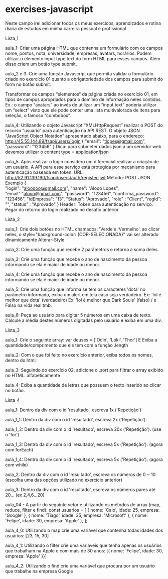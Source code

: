 # exercises-javascript
Neste campo irei adicionar todos os meus exercícos, aprendizados e rotina diaria de estudos em minha carreira pessoal e profissional

Lista_1

aula_1: Criar uma página HTML que contenha um formulário com os campos nome,  pontos, nota, universidade, empresas, avatars, horários. Podem utilizar o  elemento input type text do form HTML para esses campos. Além disso criem um  botão type submit.

aula_2 e 3: Crie uma função Javascript que permita validar o formulário criado no  exercício 01 quanto a obrigatoriedade dos campos para submit do form no botão  submit. 

Transformar os campos “elementos“ da página criada no exercício 01, em  tipos de campos apropriados para o domínio de informação neles contidos.  Ex.: o campo “avatars” ao invés de utilizar um “input text” poderia utilizar um  “select” visto que ele pode conter uma lista multivalorada de itens para seleção, o  famoso “combobox”.

aula_4: Utilizando o objeto Javascript “XMLHttpRequest” realizar o POST do recurso  “usuario“ para autenticação na API REST. O objeto JSON “JavaScript Object  Notation” apresentado abaixo,  para o endereço:  
http://45.55.144.89/fsapi/users/login 
    { 
        "email": "tlopes@gmail.com", 
        "password": "123456" 
    } 
Dica: para submeter dados json a um servidor web devemos utilizar o content type = application/json

aula_5: Após realizar o login considero um diferencial realizar a criação de um  usuário. A API para esse serviço está protegida por mecanismo para autenticação  baseada em token. 
URL: 
http://52.91.139.190/fsapi/users/auth/register-jwt
Método: 
POST 
JSON Exemplo 
{  
    "login": "alooooo@gmail.com", 
    "name": "Alooo Lopes", 
    "email":"alooo@gmail.com", 
    "password": "123456", 
    "confirma_password": "123456", 
    "idEmpresa": "13", 
  "Status": "Aprovado", 
   "role" : "Client", 
   "regId": "", 
    "status" : "Aprovado" 
} 
Header: Token para autenticação no serviço. Pegar do retorno do login  realizado no desafio anterior 


Lista_2

aula_1: Crie dois botões no HTML chamados: 'Verde'e 'Vermelho'. ao clicar neles, o style="background-color: {COR-SELECIONADA}" vai ser alterado dinamicamente Alterar-Style

aula_2: Crie uma função que recebe 2 parâmetros e retorna a soma deles.

aula_3: Crie uma função que recebe o ano de nascimento da pessoa informando se ela é maior de idade ou menor.

aula_4: Crie uma função que recebe o ano de nascimento da pessoa informando se ela é maior de idade ou menor.

aula_5: Crie uma função que informa se tem os caracteres 'dota' no parâmetro informado, exiba um alert em tela caso seja verdadeiro.
Ex: 'lol é melhor que dota' (verdadeiro)
Ex: 'lol é melhor que Dark Souls' (falso) / e Falso na vida real tmb.

aula_6: Peça ao usuário para digitar 5 números em uma caixa de texto. Calcule a média destes números digitadas pelo usuário e exiba em uma div.

Lista_3

aula_1: Crie o seguinte array: var deuses = ['Odin', 'Loki', 'Thor'] E Exiba a quantidade/comprimento que ele tem com a função .length

aula_2: Com o que foi feito no exercício anterior, exiba todos os nomes, dentro do html: <ul id="nomes"></ul>

aula_3: Seguindo do exercício 02, adicione o .sort para filtrar o array exibido no HTML. alfabeticamente

aula_4: Exiba a quantidade de letras que possuem o texto inserido ao clicar no botão.

Lista_4

aula_1: Dentro da div com o id 'resultado', escreva 1x ('Repetição')

aula_1_1: Dentro da div com o id 'resultado', escreva 2x ('Repetição').

aula_1_2: Dentro da div com o id 'resultado', escreva 20x ('Repetição'). (use o 'for')

aula_1_3: Dentro da div com o id 'resultado', escreva 5x ('Repetição'). (agora com forEach)

aula_1_4: Dentro da div com o id 'resultado', escreva 5x ('Repetição'). (agora com while)

aula_2: Dentro da div com o id 'resultado', escreva os números de 0 ~ 10 (escolha uma das opções utilizado no exercício anterior)

aula_3: Dentro da div com o id 'resultado', escreva os números pares até 20... (ex 2,4,6...20)

aula_04 - A partir do seguinte vetor e utilizando os métodos de array (map, reduce, filter e find):
const usuarios = [
{ nome: 'Caio', idade: 25, empresa: 'Google' },
{ nome: 'Tiago', idade: 35, empresa: 'Microsoft' },
{ nome: 'Felipe', idade: 30, empresa: 'Apple' },
];

aula_4_0: Utilizando o map crie uma variável que contenha todas idades dos usuários: [23, 15, 30]

aula_4_1: Utilizando o filter crie uma variáveis que tenha apenas os usuários que trabalham na Apple e com mais de 30 anos: [{ nome: 'Felipe', idade: 30, empresa: 'Apple' }}]

aula_4_2: Utilizando o find crie uma variável que procura por um usuário que trabalhe na empresa Google
